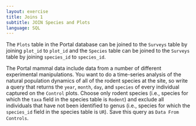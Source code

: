 ```yaml
---
layout: exercise
title: Joins 1
subtitle: JOIN Species and Plots
language: SQL
---
```


The `Plots` table in the Portal database can be joined to the `Surveys` table
by joining `plot_id` to `plot_id` and the `Species` table can be joined to
the `Surveys` table by joining `species_id` to `species_id`.

The Portal mammal data include data from a number of different
experimental manipulations. You want to do a time-series analysis of the
natural population dynamics of all of the rodent species at the site, so
write a query that returns the `year`, `month`, `day`, and `species`
of every individual captured on the `Control` plots. Choose only
rodent species (i.e., species for which the `taxa` field in the
species table is `Rodent`) and exclude all individuals that have not been
identified to genus (i.e., species for which the `species_id` field in the
species table is `UR`). Save this query as `Data From Controls`.

